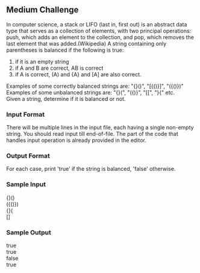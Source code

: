## Medium Challenge

In computer science, a stack or LIFO (last in, first out) is an abstract data type that serves as a collection of elements, with two principal operations: push, which adds an element to the collection, and pop, which removes the last element that was added.(Wikipedia)
A string containing only parentheses is balanced if the following is true: 
1. if it is an empty string
2. if A and B are correct, AB is correct
3. if A is correct, (A) and {A} and [A] are also correct.
   
Examples of some correctly balanced strings are: "{}()", "[{()}]", "({()})"  
Examples of some unbalanced strings are: "{}(", "({)}", "[[", "}{" etc.  
Given a string, determine if it is balanced or not.  

### Input Format
There will be multiple lines in the input file, each having a single non-empty string. You should read input till end-of-file.
The part of the code that handles input operation is already provided in the editor.  

### Output Format
For each case, print 'true' if the string is balanced, 'false' otherwise.  

### Sample Input
{}()  
({()})  
{}(  
[]  

### Sample Output
true  
true  
false  
true  
